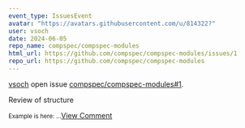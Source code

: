 ```yaml
---
event_type: IssuesEvent
avatar: "https://avatars.githubusercontent.com/u/814322?"
user: vsoch
date: 2024-06-05
repo_name: compspec/compspec-modules
html_url: https://github.com/compspec/compspec-modules/issues/1
repo_url: https://github.com/compspec/compspec-modules
---
```


<a href='https://github.com/vsoch' target='_blank'>vsoch</a> open issue <a href='https://github.com/compspec/compspec-modules/issues/1' target='_blank'>compspec/compspec-modules#1</a>.

<p>Review of structure</p><small>Example is here:...</small><a href='https://github.com/compspec/compspec-modules/issues/1' target='_blank'>View Comment</a>